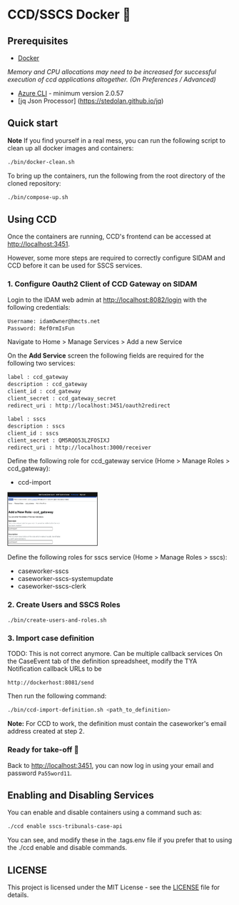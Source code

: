 # CCD/SSCS Docker :whale:

## Prerequisites

- [Docker](https://www.docker.com)

*Memory and CPU allocations may need to be increased for successful execution of ccd applications altogether. (On Preferences / Advanced)*

- [Azure CLI](https://docs.microsoft.com/en-us/cli/azure/install-azure-cli?view=azure-cli-latest) - minimum version 2.0.57 
- [jq Json Processor] (https://stedolan.github.io/jq)

## Quick start

**Note** If you find yourself in a real mess, you can run the following script to clean up all docker images and containers:

```bash
./bin/docker-clean.sh
```

To bring up the containers, run the following from the root directory of the cloned repository:

```bash
./bin/compose-up.sh
```
    
## Using CCD

Once the containers are running, CCD's frontend can be accessed at [http://localhost:3451](http://localhost:3451).

However, some more steps are required to correctly configure SIDAM and CCD before it can be used for SSCS services.

### 1. Configure Oauth2 Client of CCD Gateway on SIDAM

Login to the IDAM web admin at [http://localhost:8082/login](http://localhost:8082/login) with the following credentials:

    Username: idamOwner@hmcts.net
    Password: Ref0rmIsFun

Navigate to Home > Manage Services > Add a new Service

On the **Add Service** screen the following fields are required for the following two services:
```
label : ccd_gateway
description : ccd_gateway
client_id : ccd_gateway
client_secret : ccd_gateway_secret
redirect_uri : http://localhost:3451/oauth2redirect
```

```
label : sscs
description : sscs
client_id : sscs
client_secret : QM5RQQ53LZFOSIXJ
redirect_uri : http://localhost:3000/receiver
```

Define the following role for ccd_gateway service (Home > Manage Roles > ccd_gateway):

* ccd-import


<img src="/img/create-ccd-import-role.png" alt="Adding the ccd-import role"
	title="Adding the ccd-import role" width="200" style="width:200px; border:1px solid" />

Define the following roles for sscs service (Home > Manage Roles > sscs):

* caseworker-sscs
* caseworker-sscs-systemupdate
* caseworker-sscs-clerk

### 2. Create Users and SSCS Roles

    ./bin/create-users-and-roles.sh

### 3. Import case definition

TODO: This is not correct anymore. Can be multiple callback services
On the CaseEvent tab of the definition spreadsheet, modify the TYA Notification callback URLs to be

    http://dockerhost:8081/send

Then run the following command:
    
```bash
./bin/ccd-import-definition.sh <path_to_definition>
```

**Note:** For CCD to work, the definition must contain the caseworker's email address created at step 2.

### Ready for take-off 🛫

Back to [http://localhost:3451](http://localhost:3451), you can now log in using your email and password `Pa55word11`.

## Enabling and Disabling Services

You can enable and disable containers using a command such as:

```bash
./ccd enable sscs-tribunals-case-api
```

You can see, and modify these in the .tags.env file if you prefer that to using the ./ccd enable and disable commands.

## LICENSE

This project is licensed under the MIT License - see the [LICENSE](LICENSE.md) file for details.